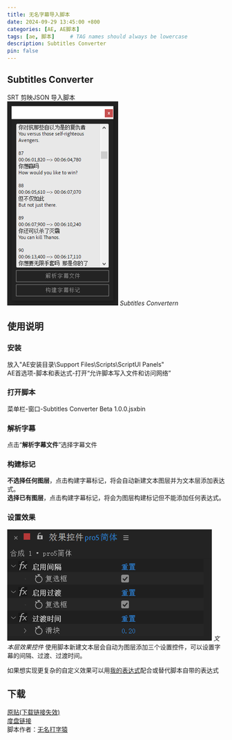 ```yaml
---
title: 无名字幕导入脚本
date: 2024-09-29 13:45:00 +800
categories: [AE, AE脚本]
tags: [ae, 脚本]     # TAG names should always be lowercase
description: Subtitles Converter
pin: false
---
```

## Subtitles Converter
SRT 剪映JSON 导入脚本<br />
![字幕脚本](/assets/image/posts/aescripts/20230629174013-XM.png)
_Subtitles Convertern_

## 使用说明
### 安装
放入"AE安装目录\Support Files\Scripts\ScriptUI Panels"<br />
AE首选项-脚本和表达式-打开“允许脚本写入文件和访问网络”

### 打开脚本
菜单栏-窗口-Subtitles Converter Beta 1.0.0.jsxbin

### 解析字幕
点击“**解析字幕文件**”选择字幕文件<br />
### 构建标记
**不选择任何图层**，点击构建字幕标记，将会自动新建文本图层并为文本层添加表达式。<br />
**选择已有图层**，点击构建字幕标记，将会为图层构建标记但不能添加任何表达式。
### 设置效果
![文本层效果控件](/assets/image/posts/aescripts/字幕效果控件.jpg)
_文本层效果控件_
使用脚本新建文本层会自动为图层添加三个设置控件，可以设置字幕的间隔、过渡、过渡时间。<br />

如果想实现更复杂的自定义效果可以用[我的表达式](https://www.cashewteam.top/posts/Expressions/)配合或替代脚本自带的表达式
## 下载
[原贴(下载链接失效)](https://www.yuelili.com/ae/ae-plugin/subtitles-converter/)<br />
[度盘链接](https://pan.baidu.com/s/1sOWpO49Se6FfX7dPWpy0Bg?pwd=dhn6)<br />
脚本作者：[无名打字猿](https://github.com/RaymondClr)